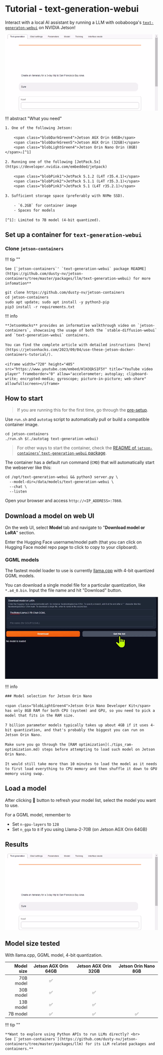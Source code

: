 # Tutorial - text-generation-webui

Interact with a local AI assistant by running a LLM with oobabooga's [`text-generaton-webui`](https://github.com/oobabooga/text-generation-webui) on NVIDIA Jetson!

![](./images/text-generation-webui_sf-trip.gif)

!!! abstract "What you need"

    1. One of the following Jetson:

        <span class="blobDarkGreen4">Jetson AGX Orin 64GB</span>
        <span class="blobDarkGreen5">Jetson AGX Orin (32GB)</span>
        <span class="blobLightGreen4">Jetson Orin Nano Orin (8GB)</span>⚠️[^1]

    2. Running one of the following [JetPack.5x](https://developer.nvidia.com/embedded/jetpack)

        <span class="blobPink1">JetPack 5.1.2 (L4T r35.4.1)</span>
        <span class="blobPink2">JetPack 5.1.1 (L4T r35.3.1)</span>
        <span class="blobPink3">JetPack 5.1 (L4T r35.2.1)</span>

    3. Sufficient storage space (preferably with NVMe SSD).

        - `6.2GB` for container image
        - Spaces for models

    [^1]: Limited to 7B model (4-bit quantized).

## Set up a container for `text-generation-webui`

### Clone `jetson-containers`

!!! tip ""

    See [`jetson-containers`' `text-generation-webui` package README](https://github.com/dusty-nv/jetson-containers/tree/master/packages/llm/text-generation-webui) for more infomation**

```
git clone https://github.com/dusty-nv/jetson-containers
cd jetson-containers
sudo apt update; sudo apt install -y python3-pip
pip3 install -r requirements.txt
```

!!! info

    **JetsonHacks** provides an informative walkthrough video on `jetson-containers`, showcasing the usage of both the `stable-diffusion-webui` and `text-generation-webui` containers.
    
    You can find the complete article with detailed instructions [here](https://jetsonhacks.com/2023/09/04/use-these-jetson-docker-containers-tutorial/).

    <iframe width="720" height="405" src="https://www.youtube.com/embed/HlH3QkS1F5Y" title="YouTube video player" frameborder="0" allow="accelerometer; autoplay; clipboard-write; encrypted-media; gyroscope; picture-in-picture; web-share" allowfullscreen></iframe>

## How to start

> If you are running this for the first time, go through the [pre-setup](#pre-setup).

Use `run.sh` and `autotag` script to automatically pull or build a compatible container image.

```
cd jetson-containers
./run.sh $(./autotag text-generation-webui)
```

> For other ways to start the container, check the [README of `jetson-containers`' `text-generation-webui` package](https://github.com/dusty-nv/jetson-containers/blob/master/packages/llm/text-generation-webui/README.md#user-content-run).

The container has a default run command (`CMD`) that will automatically start the webserver like this:

```
cd /opt/text-generation-webui && python3 server.py \
  --model-dir=/data/models/text-generation-webui \
  --chat \
  --listen
```

Open your browser and access `http://<IP_ADDRESS>:7860`.

## Download a model on web UI

On the web UI, select **Model** tab and navigate to "**Download model or LoRA**" section.

Enter the Hugging Face username/model path (that you can click on Hugging Face model repo page to click to copy to your clipboard).

### GGML models

The fastest model loader to use is currently [llama.cpp](https://github.com/dusty-nv/jetson-containers/blob/dev/packages/llm/llama_cpp) with 4-bit quantized GGML models.

You can download a single model file for a particular quantization, like `*.a4_0.bin`. Input the file name and hit "Download" button.

![](./images/tgwui_model-download-animation.gif)

!!! info

    ### Model selection for Jetson Orin Nano

    <span class="blobLightGreen4">Jetson Orin Nano Developer Kit</span> has only 8GB RAM for both CPU (system) and GPU, so you need to pick a model that fits in the RAM size.

    7 billion parameter models typically takes up about 4GB if it uses 4-bit quantization, and that's probably the biggest you can run on Jetson Orin Nano.

    Make sure you go through the [RAM optimization](./tips_ram-optimization.md) steps before attempting to load such model on Jetson Orin Nano.

    It would still take more than 10 minutes to load the model as it needs to first load everything to CPU memory and then shuffle it down to GPU memory using swap.

## Load a model

After clicking 🔄 button to refresh your model list, select the model you want to use.

For a GGML model, remember to

- Set `n-gpu-layers` to `128`
- Set `n_gqa` to `8` if you using Llama-2-70B (on Jetson AGX Orin 64GB)


## Results

![](./images/text-generation-webui_sf-trip.gif)


## Model size tested

With llama.cpp, GGML model, 4-bit quantization.

| Model size  | Jetson AGX Orin 64GB | Jetson AGX Orin 32GB | Jetson Orin Nano 8GB |
| -----------:|:--------------------:|:--------------------:|:--------------------:|
| 70B model   |✅                    |                      |                     |
| 30B model   |✅                    |✅                    |                     |
| 13B model   |✅                    |✅                    |                     |
|  7B model   |✅                    |✅                    |✅                   |

!!! tip ""

    **Want to explore using Python APIs to run LLMs directly? <br>
    See [`jetson-containers`](https://github.com/dusty-nv/jetson-containers/tree/master/packages/llm) for its LLM related packages and containers.**